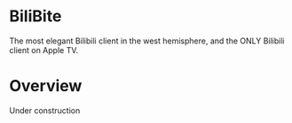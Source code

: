 # BiliBite
The most elegant Bilibili client in the west hemisphere, and the ONLY Bilibili client on Apple TV.

# Overview
Under construction
